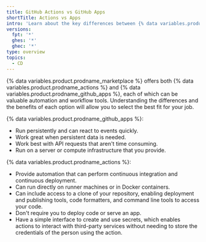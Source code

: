 ```yaml
---
title: GitHub Actions vs GitHub Apps
shortTitle: Actions vs Apps
intro: 'Learn about the key differences between {% data variables.product.prodname_actions %} and {% data variables.product.prodname_github_apps %} to help you decide which is right for your use cases.'
versions:
  fpt: '*'
  ghes: '*'
  ghec: '*'
type: overview
topics:
  - CD
---
```


{% data variables.product.prodname_marketplace %} offers both {% data variables.product.prodname_actions %} and {% data variables.product.prodname_github_apps %}, each of which can be valuable automation and workflow tools. Understanding the differences and the benefits of each option will allow you to select the best fit for your job.

{% data variables.product.prodname_github_apps %}:
* Run persistently and can react to events quickly.
* Work great when persistent data is needed.
* Work best with API requests that aren't time consuming.
* Run on a server or compute infrastructure that you provide.

{% data variables.product.prodname_actions %}:
* Provide automation that can perform continuous integration and continuous deployment.
* Can run directly on runner machines or in Docker containers.
* Can include access to a clone of your repository, enabling deployment and publishing tools, code formatters, and command line tools to access your code.
* Don't require you to deploy code or serve an app.
* Have a simple interface to create and use secrets, which enables actions to interact with third-party services without needing to store the credentials of the person using the action.
